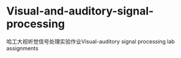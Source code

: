 # Visual-and-auditory-signal-processing
哈工大视听觉信号处理实验作业Visual-auditory signal processing lab assignments
